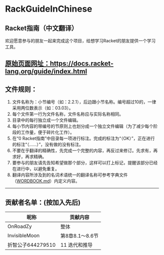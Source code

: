 # RackGuideInChinese
## Racket指南（中文翻译）

欢迎愿意参与的朋友一起来完成这个项目，给想学习Racket的朋友提供一个学习工具。

[ 原始页面网址：https://docs.racket-lang.org/guide/index.html ](https://docs.racket-lang.org/guide/index.html)
---
## 文件规则：
1. 文件名称为：小节编号（如：2.2.1），后边跟小节名称。编号超过10的，一律采用两位数表示（如：03.03）。
2. 每个文件第一行为文件名称，文件名称应与实际名称相同。
3. 目录中的每行独立成一个文件编辑。
4. 每小节内容的带编号的节原则上也划分成一个独立文件编辑（为了减少每个阶段的工作量，便于碎片化工作）。
5. 在“0 Racket指南”中目录每一项进行标注。完成的标注为“（OK）”，正在进行的标注“（……）”，没有做的没有标注。
6. 不要在乎翻译的精确性，先完成一个完整的内容，再反过来修订。先求有，再求好，再求精确。
7. 要参与的朋友请先告知希望做那个部分，这样可以打上标记，提醒该部分已经在进行中，以避免重复。
8. 翻译内容所涉及到的名词术语统一的翻译名称可参考字典文件（[WORDBOOK.md](https://github.com/OnRoadZy/RackGuideInChinese/blob/master/WORDBOOK.md)）内定义内容。
---
## 贡献者名单：(按加入先后)
|昵称|贡献内容|
|----|------|
|OnRoadZy|整体|
|InvisibleMoon|第8章8.1～8.6节|
|折智公子644279510|11 迭代和推导|
